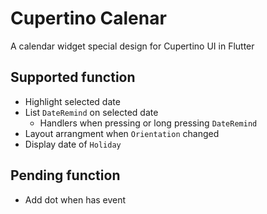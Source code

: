 # Cupertino Calenar

A calendar widget special design for Cupertino UI in Flutter

## Supported function
* Highlight selected date
* List `DateRemind` on selected date
    * Handlers when pressing or long pressing `DateRemind`
* Layout arrangment when `Orientation` changed
* Display date of `Holiday` 

## Pending function
* Add dot when has event